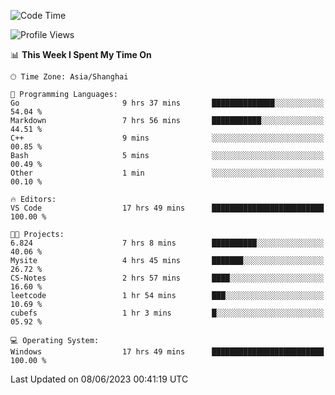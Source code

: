 <!--START_SECTION:waka-->
![Code Time](http://img.shields.io/badge/Code%20Time-976%20hrs%2044%20mins-blue)

![Profile Views](http://img.shields.io/badge/Profile%20Views-0-blue)

📊 **This Week I Spent My Time On** 

```text
🕑︎ Time Zone: Asia/Shanghai

💬 Programming Languages: 
Go                       9 hrs 37 mins       ██████████████░░░░░░░░░░░   54.04 % 
Markdown                 7 hrs 56 mins       ███████████░░░░░░░░░░░░░░   44.51 % 
C++                      9 mins              ░░░░░░░░░░░░░░░░░░░░░░░░░   00.85 % 
Bash                     5 mins              ░░░░░░░░░░░░░░░░░░░░░░░░░   00.49 % 
Other                    1 min               ░░░░░░░░░░░░░░░░░░░░░░░░░   00.10 % 

🔥 Editors: 
VS Code                  17 hrs 49 mins      █████████████████████████   100.00 % 

🐱‍💻 Projects: 
6.824                    7 hrs 8 mins        ██████████░░░░░░░░░░░░░░░   40.06 % 
Mysite                   4 hrs 45 mins       ███████░░░░░░░░░░░░░░░░░░   26.72 % 
CS-Notes                 2 hrs 57 mins       ████░░░░░░░░░░░░░░░░░░░░░   16.60 % 
leetcode                 1 hr 54 mins        ███░░░░░░░░░░░░░░░░░░░░░░   10.69 % 
cubefs                   1 hr 3 mins         █░░░░░░░░░░░░░░░░░░░░░░░░   05.92 % 

💻 Operating System: 
Windows                  17 hrs 49 mins      █████████████████████████   100.00 % 
```


 Last Updated on 08/06/2023 00:41:19 UTC
<!--END_SECTION:waka-->